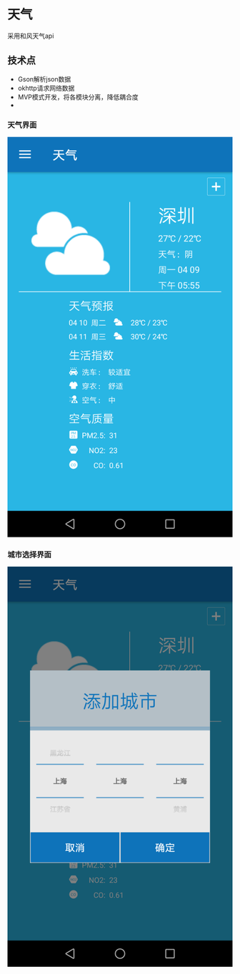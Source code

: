 天气
===
采用和风天气api<br>

## 技术点
- Gson解析json数据
- okhttp请求网络数据
- MVP模式开发，将各模块分离，降低耦合度
-

### 天气界面

![](https://github.com/dannycx/HeWeather/raw/master/screenshot/Screenshot_weather.png)  

### 城市选择界面

![](https://github.com/dannycx/HeWeather/raw/master/screenshot/Screenshot_citypicker.png)  
